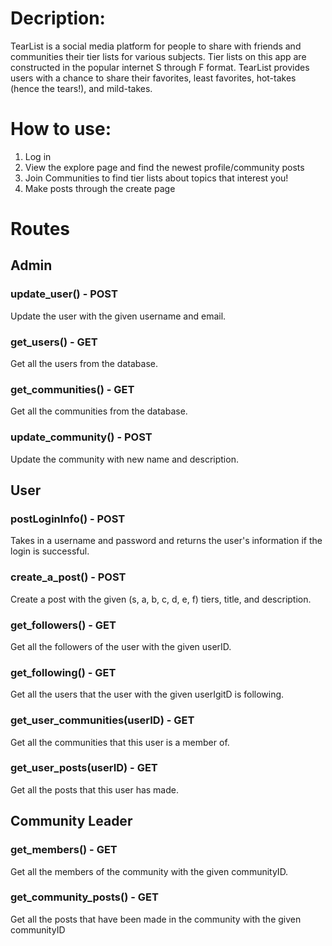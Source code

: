 # Decription:
TearList is a social media platform for people to share with friends and communities their tier lists for various subjects. Tier lists on this app are constructed in the popular internet S through F format. TearList provides users with a chance to share their favorites, least favorites, hot-takes (hence the tears!), and mild-takes.  

# How to use:
1. Log in
2. View the explore page and find the newest profile/community posts
3. Join Communities to find tier lists about topics that interest you!
4. Make posts through the create page


# Routes

## Admin

### update_user() - POST
Update the user with the given username and email.
### get_users() - GET
Get all the users from the database.
### get_communities() - GET
Get all the communities from the database.
### update_community() - POST
Update the community with new name and description.


## User

### postLoginInfo() - POST
Takes in a username and password and returns the user's information if the login is successful.
### create_a_post() - POST
Create a post with the given (s, a, b, c, d, e, f) tiers, title, and description.
### get_followers() - GET
Get all the followers of the user with the given userID.
### get_following() - GET
Get all the users that the user with the given userIgitD is following.
### get_user_communities(userID) - GET
Get all the communities that this user is a member of.
### get_user_posts(userID) - GET
Get all the posts that this user has made.

## Community Leader

### get_members() - GET
Get all the members of the community with the given communityID.
### get_community_posts() - GET
Get all the posts that have been made in the community with the given communityID